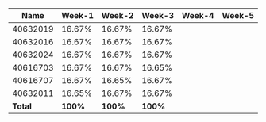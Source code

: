 | Name     | Week-1       | Week-2  | Week-3  | Week-4  | Week-5  |
|----------|--------------|---------|---------|---------|---------|
| 40632019 |  16.67%      |16.67%   |16.67%   |         |         |
| 40632016 |  16.67%      |16.67%   |16.67%   |         |         |
| 40632024 |  16.67%      |16.67%   |16.67%   |         |         |
| 40616703 |  16.67%      |16.67%   |16.65%   |         |         |
| 40616707 |  16.67%      |16.65%   |16.67%   |         |         |
| 40632011 |  16.65%      |16.67%   |16.67%   |         |         |
| **Total**| **100%**     |**100%** |**100%** |         |         |
